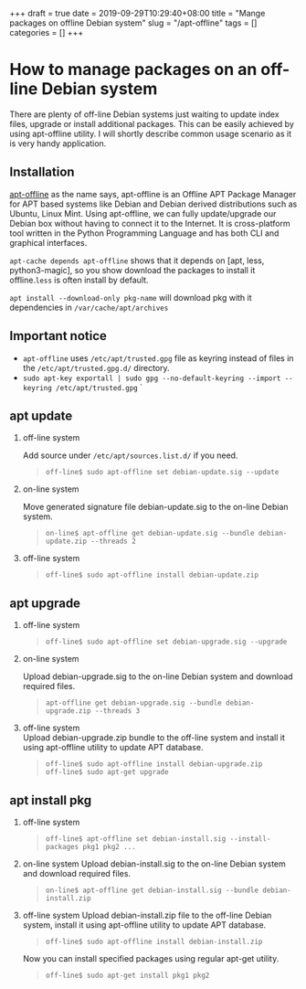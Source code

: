 +++ 
draft = true
date = 2019-09-29T10:29:40+08:00
title = "Mange packages on offline Debian system"
slug = "/apt-offline" 
tags = []
categories = []
+++

# How to manage packages on an off-line Debian system

There are plenty of off-line Debian systems just waiting to update index files, upgrade or install additional packages. This can be easily achieved by using apt-offline utility. I will shortly describe common usage scenario as it is very handy application.

## Installation

[apt-offline](https://pkgs.org/download/apt-offline) as the name says, apt-offline is an Offline APT Package Manager for APT based systems like Debian and Debian derived distributions such as Ubuntu, Linux Mint. Using apt-offline, we can fully update/upgrade our Debian box without having to connect it to the Internet. It is cross-platform tool written in the Python Programming Language and has both CLI and graphical interfaces.

`apt-cache depends apt-offline` shows that it depends on [apt, less, python3-magic], so you show download the packages to install it offline.`less` is often install by default.

`apt install --download-only pkg-name` will download pkg with it dependencies in `/var/cache/apt/archives`

## **Important notice**

- `apt-offline` uses `/etc/apt/trusted.gpg` file as keyring instead of files in the `/etc/apt/trusted.gpg.d/` directory.
- `sudo apt-key exportall | sudo gpg --no-default-keyring --import --keyring /etc/apt/trusted.gpg`
  `

## apt update

1. off-line system

   Add source under `/etc/apt/sources.list.d/` if you need.

   > `off-line$ sudo apt-offline set debian-update.sig --update`

2. on-line system

   Move generated signature file debian-update.sig to the on-line Debian system.

   > `on-line$ apt-offline get debian-update.sig --bundle debian-update.zip --threads 2`

3. off-line system

   > `off-line$ sudo apt-offline install debian-update.zip`

## apt upgrade

1. off-line system

   > `off-line$ sudo apt-offline set debian-upgrade.sig --upgrade`

2. on-line system

   Upload debian-upgrade.sig to the on-line Debian system and download required files.

   > `apt-offline get debian-upgrade.sig --bundle debian-upgrade.zip --threads 3`

3. off-line system  
   Upload debian-upgrade.zip bundle to the off-line system and install it using apt-offline utility to update APT database.

   > `off-line$ sudo apt-offline install debian-upgrade.zip`  
   > `off-line$ sudo apt-get upgrade`

## apt install pkg

1. off-line system

   > `off-line$ apt-offline set debian-install.sig --install-packages pkg1 pkg2 ...`

2. on-line system
   Upload debian-install.sig to the on-line Debian system and download required files.

   > `on-line$ apt-offline get debian-install.sig --bundle debian-install.zip`

3. off-line system
   Upload debian-install.zip file to the off-line Debian system, install it using apt-offline utility to update APT database.

   > `off-line$ sudo apt-offline install debian-install.zip`

   Now you can install specified packages using regular apt-get utility.

   > `off-line$ sudo apt-get install pkg1 pkg2`
